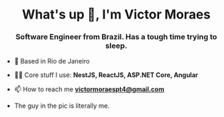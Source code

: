 <h1 align="center">What's up 👋, I'm Victor Moraes</h1>
<h3 align="center">Software Engineer from Brazil. Has a tough time trying to sleep.</h3>

- 🔭 Based in Rio de Janeiro

- 👨‍💻 Core stuff I use:  **NestJS, ReactJS, ASP.NET Core, Angular**

- 📫 How to reach me **victormoraespt4@gmail.com**

- The guy in the pic is literally me.
